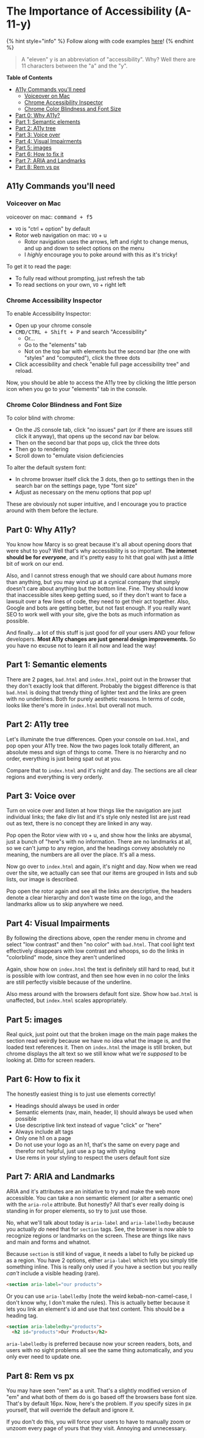 # The Importance of Accessibility (A-11-y)

{% hint style="info" %}
Follow along with code examples [here](https://github.com/The-Marcy-Lab-School/2-0-3-accessibility-html-best-practices)!
{% endhint %}

> A "eleven" y is an abbreviation of "accessibility". Why? Well there are 11 characters between the "a" and the "y".

**Table of Contents**
- [A11y Commands you'll need](#a11y-commands-youll-need)
  - [Voiceover on Mac](#voiceover-on-mac)
  - [Chrome Accessibility Inspector](#chrome-accessibility-inspector)
  - [Chrome Color Blindness and Font Size](#chrome-color-blindness-and-font-size)
- [Part 0: Why A11y?](#part-0-why-a11y)
- [Part 1: Semantic elements](#part-1-semantic-elements)
- [Part 2: A11y tree](#part-2-a11y-tree)
- [Part 3: Voice over](#part-3-voice-over)
- [Part 4: Visual Impairments](#part-4-visual-impairments)
- [Part 5: images](#part-5-images)
- [Part 6: How to fix it](#part-6-how-to-fix-it)
- [Part 7: ARIA and Landmarks](#part-7-aria-and-landmarks)
- [Part 8: Rem vs px](#part-8-rem-vs-px)

## A11y Commands you'll need

### Voiceover on Mac
voiceover on mac: <kbd>command + f5</kbd>
- `VO` is "ctrl + option" by default
- Rotor web navigation on mac: `VO` + u
  - Rotor navigation uses the arrows, left and right to change menus, and up and down to select options on the menu
  - I *highly* encourage you to poke around with this as it's tricky!

To get it to read the page:
- To fully read without prompting, just refresh the tab
- To read sections on your own, `VO` + right left

### Chrome Accessibility Inspector
To enable Accessibility Inspector:
- Open up your chrome console
- <kbd>CMD/CTRL + Shift + P</kbd> and search "Accessibility"
  - Or...
  - Go to the "elements" tab
  - Not on the top bar with elements but the second bar (the one with "styles" and "computed"), click the three dots
- Click accessibility and check "enable full page accessibility tree" and reload.

Now, you should be able to access the A11y tree by clicking the little person icon when you go to your "elements" tab in the console.

### Chrome Color Blindness and Font Size
To color blind with chrome:
- On the JS console tab, click "no issues" part (or if there are issues still click it anyway), that opens up the second nav bar below.
- Then on the second bar that pops up, click the three dots
- Then go to rendering
- Scroll down to "emulate vision deficiencies

To alter the default system font:
- In chrome browser itself click the 3 dots, then go to settings then in the search bar on the settings page, type "font size"
- Adjust as necessary on the menu options that pop up!


These are obviously not super intuitive, and I encourage you to practice around with them before the lecture.


## Part 0: Why A11y?
You know how Marcy is so great because it's all about opening doors that were shut to you? Well that's why accessibility is so important. **The internet should be for *everyone***, and it's pretty easy to hit that goal with just a *little* bit of work on our end.

Also, and I cannot stress enough that we should care about *humans* more than anything, but you may wind up at a cynical company that simply doesn't care about anything but the bottom line. Fine. They should know that inaccessible sites keep getting sued, so if they don't want to face a lawsuit over a few lines of code, they need to get their act together. Also, Google and bots are getting better, but not fast enough. If you really want SEO to work well with your site, give the bots as much information as possible.

And finally...a lot of this stuff is just good for *all* your users AND your fellow developers. **Most A11y changes are just general design improvements.** So you have no excuse not to learn it all now and lead the way!

## Part 1: Semantic elements
There are 2 pages, `bad.html` and `index.html`, point out in the browser that they don't exactly look that different. Probably the biggest difference is that `bad.html` is doing that trendy thing of lighter text and the links are green with no underlines. Both for purely aesthetic reasons. In terms of code, looks like there's more in `index.html` but overall not much.

## Part 2: A11y tree
Let's illuminate the true differences. Open your console on `bad.html`, and pop open your A11y tree. Now the two pages look totally different, an absolute mess and sign of things to come. There is no hierarchy and no order, everything is just being spat out at you.

Compare that to `index.html` and it's night and day. The sections are all clear regions and everything is very orderly.

## Part 3: Voice over
Turn on voice over and listen at how things like the navigation are just individual links; the fake div list and it's style only nested list are just read out as text, there is no concept they are linked in any way.

Pop open the Rotor view with `VO` + u, and show how the links are abysmal, just a bunch of "here"s with no information. There are no landmarks at all, so we can't jump to any region, and the headings convey absolutely no meaning, the numbers are all over the place. It's all a mess.

Now go over to `index.html` and again, it's night and day. Now when we read over the site, we actually can see that our items are grouped in lists and sub lists, our image is described.

Pop open the rotor again and see all the links are descriptive, the headers denote a clear hierarchy and don't waste time on the logo, and the landmarks allow us to skip anywhere we need.

## Part 4: Visual Impairments
By following the directions above, open the render menu in chrome and select "low contrast" and then "no color" with `bad.html`. That cool light text effectively disappears with low contrast and whoops, so do the links in "colorblind" mode, since they aren't underlined

Again, show how on `index.html` the text is definitely still hard to read, but it is possible with low contrast, and then see how even in no color the links are still perfectly visible because of the underline.

Also mess around with the browsers default font size. Show how `bad.html` is unaffected, but `index.html` scales appropriately.

## Part 5: images
Real quick, just point out that the broken image on the main page makes the section read weirdly because we have no idea what the image is, and the loaded text references it. Then on `index.html` the image is still broken, but chrome displays the alt text so we still know what we're *supposed* to be looking at. Ditto for screen readers.

## Part 6: How to fix it
The honestly easiest thing is to just use elements correctly!
- Headings should always be used in order
- Semantic elements (nav, main, header, li) should always be used when possible
- Use descriptive link text instead of vague "click" or "here"
- Always include alt tags
- Only one h1 on a page
- Do not use your logo as an h1, that's the same on every page and therefor not helpful, just use a p tag with styling
- Use rems in your styling to respect the users default font size

## Part 7: ARIA and Landmarks
ARIA and it's attributes are an initiative to try and make the web more accessible. You can take a non semantic element (or alter a semantic one) with the `aria-role` attribute. But honestly? All that's ever really doing is standing in for proper elements, so try to just use those.

No, what we'll talk about today is `aria-label` and `aria-labelledby` because you actually *do* need that for `section` tags. See, the browser is now able to recognize regions or landmarks on the screen. These are things like navs and main and forms and whatnot.

Because `section` is still kind of vague, it needs a label to fully be picked up as a region. You have 2 options, either `aria-label` which lets you simply title something inline. This is really only used if you have a section but you really *can't* include a visible heading (rare).

```html
<section aria-label="our products">
```

Or you can use `aria-labelledby` (note the weird kebab-non-camel-case, I don't know why, I don't make the rules). This is actually better because it lets you link an element's id and use that text content. This should be a heading tag.

```html
<section aria-labeledby="products">
  <h2 id="products">Our Products</h2>
```

`aria-labelledby` is preferred because now your screen readers, bots, and users with no sight problems all see the same thing automatically, and you only ever need to update one.

## Part 8: Rem vs px
You may have seen "rem" as a unit. That's a slightly modified version of "em" and what both of them do is go based off the browsers base font size. That's by default 16px. Now, here's the problem. If *you* specify sizes in px yourself, that will override the default and ignore it.

If you don't do this, you will force your users to have to manually zoom or unzoom every page of yours that they visit. Annoying and unnecessary.


